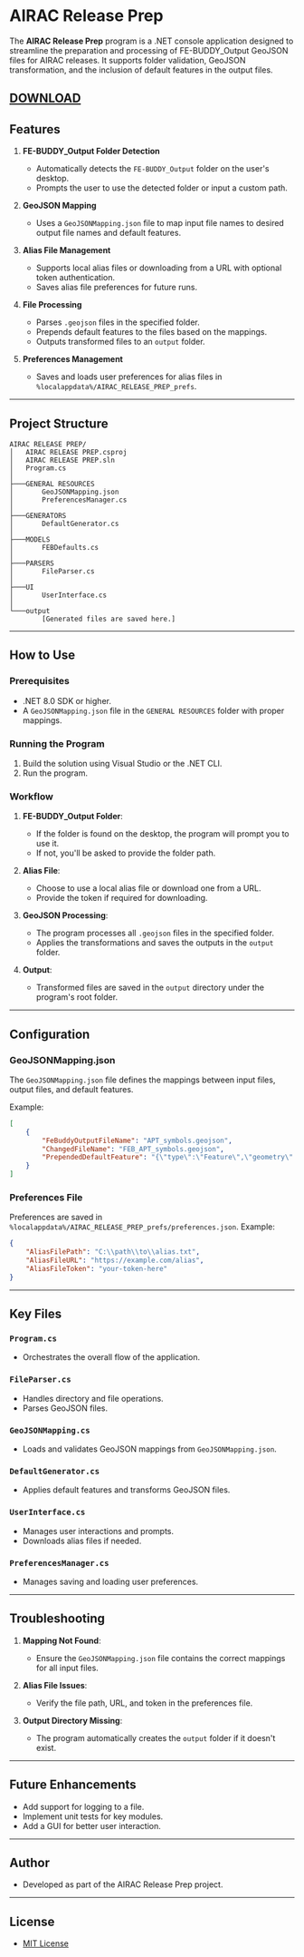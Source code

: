 ﻿# AIRAC Release Prep

The **AIRAC Release Prep** program is a .NET console application designed to streamline the preparation and processing of FE-BUDDY_Output GeoJSON files for AIRAC releases. It supports folder validation, GeoJSON transformation, and the inclusion of default features in the output files.

## [DOWNLOAD](https://github.com/KCSanders7070/vZOB-AIRAC-RELEASE-PREP/releases/latest/download/vZOB-AIRAC-RELEASE-PREP.exe)

## Features

1. **FE-BUDDY_Output Folder Detection**
   - Automatically detects the `FE-BUDDY_Output` folder on the user's desktop.
   - Prompts the user to use the detected folder or input a custom path.

2. **GeoJSON Mapping**
   - Uses a `GeoJSONMapping.json` file to map input file names to desired output file names and default features.

3. **Alias File Management**
   - Supports local alias files or downloading from a URL with optional token authentication.
   - Saves alias file preferences for future runs.

4. **File Processing**
   - Parses `.geojson` files in the specified folder.
   - Prepends default features to the files based on the mappings.
   - Outputs transformed files to an `output` folder.

5. **Preferences Management**
   - Saves and loads user preferences for alias files in `%localappdata%/AIRAC_RELEASE_PREP_prefs`.

---

## Project Structure

```
AIRAC RELEASE PREP/
│   AIRAC RELEASE PREP.csproj
│   AIRAC RELEASE PREP.sln
│   Program.cs
│
├───GENERAL RESOURCES
│       GeoJSONMapping.json
│       PreferencesManager.cs
│
├───GENERATORS
│       DefaultGenerator.cs
│
├───MODELS
│       FEBDefaults.cs
│
├───PARSERS
│       FileParser.cs
│
├───UI
│       UserInterface.cs
│
└───output
        [Generated files are saved here.]
```

---

## How to Use

### Prerequisites
- .NET 8.0 SDK or higher.
- A `GeoJSONMapping.json` file in the `GENERAL RESOURCES` folder with proper mappings.

### Running the Program
1. Build the solution using Visual Studio or the .NET CLI.
2. Run the program.

### Workflow
1. **FE-BUDDY_Output Folder**:
   - If the folder is found on the desktop, the program will prompt you to use it.
   - If not, you'll be asked to provide the folder path.

2. **Alias File**:
   - Choose to use a local alias file or download one from a URL.
   - Provide the token if required for downloading.

3. **GeoJSON Processing**:
   - The program processes all `.geojson` files in the specified folder.
   - Applies the transformations and saves the outputs in the `output` folder.

4. **Output**:
   - Transformed files are saved in the `output` directory under the program's root folder.

---

## Configuration

### GeoJSONMapping.json
The `GeoJSONMapping.json` file defines the mappings between input files, output files, and default features.

Example:
```json
[
    {
        "FeBuddyOutputFileName": "APT_symbols.geojson",
        "ChangedFileName": "FEB_APT_symbols.geojson",
        "PrependedDefaultFeature": "{\"type\":\"Feature\",\"geometry\":{\"type\":\"Point\",\"coordinates\":[90.0,180.0]},\"properties\":{\"isSymbolDefaults\":true,\"bcg\":18,\"filters\":[18],\"style\":\"airport\",\"size\":1}}"
    }
]
```

### Preferences File
Preferences are saved in `%localappdata%/AIRAC_RELEASE_PREP_prefs/preferences.json`. Example:
```json
{
    "AliasFilePath": "C:\\path\\to\\alias.txt",
    "AliasFileURL": "https://example.com/alias",
    "AliasFileToken": "your-token-here"
}
```

---

## Key Files

### `Program.cs`
- Orchestrates the overall flow of the application.

### `FileParser.cs`
- Handles directory and file operations.
- Parses GeoJSON files.

### `GeoJSONMapping.cs`
- Loads and validates GeoJSON mappings from `GeoJSONMapping.json`.

### `DefaultGenerator.cs`
- Applies default features and transforms GeoJSON files.

### `UserInterface.cs`
- Manages user interactions and prompts.
- Downloads alias files if needed.

### `PreferencesManager.cs`
- Manages saving and loading user preferences.

---

## Troubleshooting

1. **Mapping Not Found**:
   - Ensure the `GeoJSONMapping.json` file contains the correct mappings for all input files.

2. **Alias File Issues**:
   - Verify the file path, URL, and token in the preferences file.

3. **Output Directory Missing**:
   - The program automatically creates the `output` folder if it doesn't exist.

---

## Future Enhancements
- Add support for logging to a file.
- Implement unit tests for key modules.
- Add a GUI for better user interaction.

---

## Author
- Developed as part of the AIRAC Release Prep project.

---

## License
- [MIT License](LICENSE)
